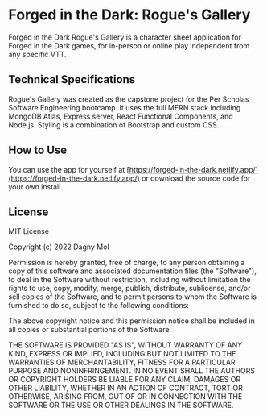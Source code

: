 # Forged in the Dark: Rogue's Gallery

Forged in the Dark Rogue's Gallery is a character sheet application for Forged in the Dark games, for in-person or online play independent from any specific VTT.

## Technical Specifications

Rogue's Gallery was created as the capstone project for the Per Scholas Software Engineering bootcamp. It uses the full MERN stack including MongoDB Atlas, Express server, React Functional Components, and Node.js. Styling is a combination of Bootstrap and custom CSS.

## How to Use

You can use the app for yourself at [https://forged-in-the-dark.netlify.app/](https://forged-in-the-dark.netlify.app/) or download the source code for your own install.

## License

MIT License

Copyright (c) 2022 Dagny Mol

Permission is hereby granted, free of charge, to any person obtaining a copy
of this software and associated documentation files (the "Software"), to deal
in the Software without restriction, including without limitation the rights
to use, copy, modify, merge, publish, distribute, sublicense, and/or sell
copies of the Software, and to permit persons to whom the Software is
furnished to do so, subject to the following conditions:

The above copyright notice and this permission notice shall be included in all
copies or substantial portions of the Software.

THE SOFTWARE IS PROVIDED "AS IS", WITHOUT WARRANTY OF ANY KIND, EXPRESS OR
IMPLIED, INCLUDING BUT NOT LIMITED TO THE WARRANTIES OF MERCHANTABILITY,
FITNESS FOR A PARTICULAR PURPOSE AND NONINFRINGEMENT. IN NO EVENT SHALL THE
AUTHORS OR COPYRIGHT HOLDERS BE LIABLE FOR ANY CLAIM, DAMAGES OR OTHER
LIABILITY, WHETHER IN AN ACTION OF CONTRACT, TORT OR OTHERWISE, ARISING FROM,
OUT OF OR IN CONNECTION WITH THE SOFTWARE OR THE USE OR OTHER DEALINGS IN THE
SOFTWARE.